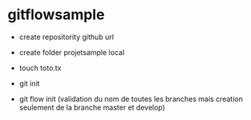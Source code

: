 # gitflowsample

* create repositority github url

* create folder projetsample local

* touch  toto.tx

* git init

* git flow  init  (validation du nom de toutes les branches mais creation seulement de la branche master et develop)
